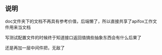## 说明

doc文件夹下的文档不再具有参考价值，后端懒了，所以直接共享了apifox工作文件用来当文档

写测试配置文件的时候终于知道接口返回值搞些抽象东西会有什么后果了

还是再加一层中间件把，无敌了